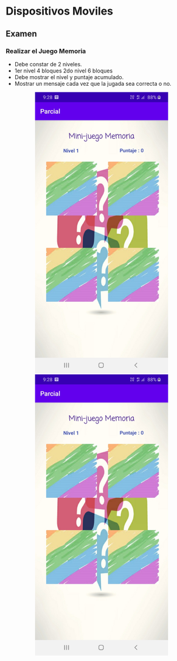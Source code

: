 # Dispositivos Moviles
## Examen
### Realizar el Juego Memoria

- Debe constar de 2 niveles.
- 1er nivel 4 bloques  2do nivel 6 bloques 
- Debe mostrar el nivel y puntaje acumulado.
- Mostrar un mensaje cada vez  que la jugada sea correcta o no.

<p align="center">
  <img src="https://github.com/TSffer/Parcial/blob/main/Screenshot/Screenshot_20201023-212816_Parcial.jpg" width="350" title="hover text">
  <img src="https://github.com/TSffer/Parcial/blob/main/Screenshot/Screenshot_20201023-212816_Parcial.jpg" width="350" alt="accessibility text">
</p>
